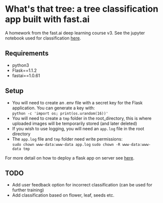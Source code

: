 # What's that tree: a tree classification app built with fast.ai

A homework from the fast.ai deep learning course v3.
See the jupyter notebook used for classification [here](https://github.com/suet-lee/fastai/blob/master/TreeClassifier.ipynb).

## Requirements
- python3
- Flask==1.1.2
- fastai==1.0.61

## Setup
- You will need to create an .env file with a secret key for the Flask application. You can generate a key with:  
`python -c 'import os; print(os.urandom(16))'`
- You will need to create a `tmp` folder in the root_directory, this is where uploaded images will be temporarily stored (and later deleted)
- If you wish to use logging, you will need an `app.log` file in the root directory
- The `app.log` file and `tmp` folder need write permissions:  
`sudo chown www-data:www-data app.log`
`sudo chown -R www-data:www-data tmp`

For more detail on how to deploy a flask app on server see [here]().

## TODO
- Add user feedback option for incorrect classification (can be used for further training)
- Add classification based on flower, leaf, seeds etc.
